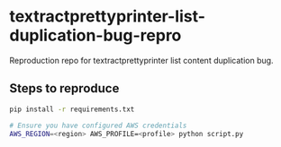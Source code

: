 # textractprettyprinter-list-duplication-bug-repro

Reproduction repo for textractprettyprinter list content duplication bug.

## Steps to reproduce

```bash
pip install -r requirements.txt

# Ensure you have configured AWS credentials
AWS_REGION=<region> AWS_PROFILE=<profile> python script.py
```
